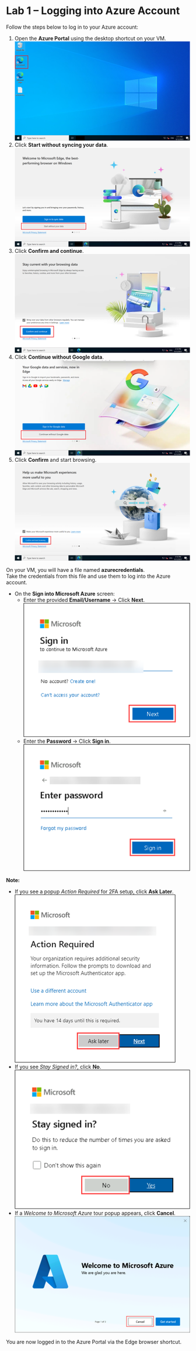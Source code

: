 # Lab 1 – Logging into Azure Account

Follow the steps below to log in to your Azure account:

1. Open the **Azure Portal** using the desktop shortcut on your VM.
 ![](./azurelab/gs1.png)  
2. Click **Start without syncing your data**.  
 ![](./azurelab/gs2.png) 
3. Click **Confirm and continue**.  
![](./azurelab/gs3.png) 
4. Click **Continue without Google data**.  
![](./azurelab/gs4.png) 
5. Click **Confirm** and start browsing.
![](./azurelab/gs5.png) 

On your VM, you will have a file named **azurecredentials**.  
Take the credentials from this file and use them to log into the Azure account.

- On the **Sign into Microsoft Azure** screen:  
  - Enter the provided **Email/Username** → Click **Next**.
![](./azurelab/gs6.png) 
  - Enter the **Password** → Click **Sign in**.
![](./azurelab/gs7.png) 

**Note:**  
- If you see a popup *Action Required* for 2FA setup, click **Ask Later**.
  ![](./azurelab/asklater1.png) 
- If you see *Stay Signed in?*, click **No**.
  ![](./azurelab/stay.png) 
- If a *Welcome to Microsoft Azure* tour popup appears, click **Cancel**.
  ![](./azurelab/azurewelcome.png)  

You are now logged in to the Azure Portal via the Edge browser shortcut.
